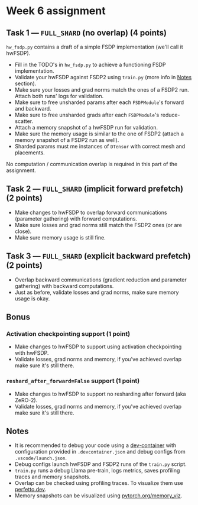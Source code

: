 # Week 6 assignment

## Task 1 — `FULL_SHARD` (no overlap) (4 points)

`hw_fsdp.py` contains a draft of a simple FSDP implementation (we'll call it
hwFSDP).

- Fill in the TODO's in `hw_fsdp.py` to achieve a functioning FSDP
  implementation.
- Validate your hwFSDP against FSDP2 using `train.py` (more info in
  [Notes](#notes) section).
- Make sure your losses and grad norms match the ones of a FSDP2 run. Attach
  both runs' logs for validation.
- Make sure to free unsharded params after each `FSDPModule`'s forward and
  backward.
- Make sure to free unsharded grads after each `FSDPModule`'s reduce-scatter.
- Attach a memory snapshot of a hwFSDP run for validation.
- Make sure the memory usage is similar to the one of FSDP2 (attach a memory
snapshot of a FSDP2 run as well).
- Sharded params must me instances of `DTensor` with correct mesh and placements.

No computation / communication overlap is required in this part of the
assignment.

## Task 2 — `FULL_SHARD` (implicit forward prefetch) (2 points)

- Make changes to hwFSDP to overlap forward communications (parameter gathering)
  with forward computations.
- Make sure losses and grad norms still match the FSDP2 ones (or are close).
- Make sure memory usage is still fine.

## Task 3 — `FULL_SHARD` (explicit backward prefetch) (2 points)

- Overlap backward communications (gradient reduction and parameter gathering)
  with backward computations.
- Just as before, validate losses and grad norms, make sure memory usage is
  okay.

## Bonus

### Activation checkpointing support (1 point)

- Make changes to hwFSDP to support using activation checkpointing with hwFSDP.
- Validate losses, grad norms and memory, if you've achieved overlap make sure
  it's still there.

### `reshard_after_forward=False` support (1 point)

- Make changes to hwFSDP to support no resharding after forward (aka ZeRO-2).
- Validate losses, grad norms and memory, if you've achieved overlap make sure
  it's still there.

## Notes

- It is recommended to debug your code using a
  [dev-container](https://code.visualstudio.com/docs/devcontainers/containers)
  with configuration provided in `.devcontainer.json` and debug configs from
  `.vscode/launch.json`.
- Debug configs launch hwFSDP and FSDP2 runs of the `train.py` script.
- `train.py` runs a debug Llama pre-train, logs metrics, saves profiling traces
  and memory snapshots.
- Overlap can be checked using profiling traces. To visualize them use
  [perfetto.dev](perfetto.dev).
- Memory snapshots can be visualized using [pytorch.org/memory_viz](pytorch.org/memory_viz).
